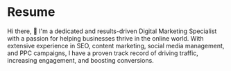 # Resume
Hi there, 👋 I'm a dedicated and results-driven Digital Marketing Specialist with a passion for helping businesses thrive in the online world. With extensive experience in SEO, content marketing, social media management, and PPC campaigns, I have a proven track record of driving traffic, increasing engagement, and boosting conversions.
